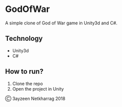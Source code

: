 # GodOfWar

A simple clone of God of War game in Unity3d and C#.

## Technology

* Unity3d
* C#

## How to run?

1. Clone the repo
2. Open the project in Unity

&#9400; 3ayzeen Netkharrag 2018
